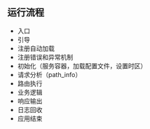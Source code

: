 ## 运行流程

- 入口
- 引导
- 注册自动加载
- 注册错误和异常机制
- 初始化（服务容器，加载配置文件，设置时区）
- 请求分析（path_info）
- 路由执行
- 业务逻辑
- 响应输出
- 日志回收
- 应用结束
